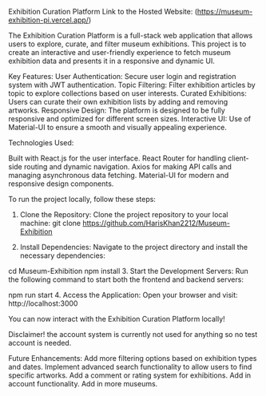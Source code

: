 Exhibition Curation Platform
Link to the Hosted Website: (https://museum-exhibition-pi.vercel.app/)

The Exhibition Curation Platform is a full-stack web application that allows users to explore, curate, and filter museum exhibitions. This project is to create an interactive and user-friendly experience to fetch museum exhibition data and presents it in a responsive and dynamic UI.

Key Features:
User Authentication: Secure user login and registration system with JWT authentication.
Topic Filtering: Filter exhibition articles by topic to explore collections based on user interests.
Curated Exhibitions: Users can curate their own exhibition lists by adding and removing artworks.
Responsive Design: The platform is designed to be fully responsive and optimized for different screen sizes.
Interactive UI: Use of Material-UI to ensure a smooth and visually appealing experience.

Technologies Used:

Built with React.js for the user interface.
React Router for handling client-side routing and dynamic navigation.
Axios for making API calls and managing asynchronous data fetching.
Material-UI for modern and responsive design components.

To run the project locally, follow these steps:

1. Clone the Repository:
Clone the project repository to your local machine:
git clone https://github.com/HarisKhan2212/Museum-Exhibition

3. Install Dependencies:
Navigate to the project directory and install the necessary dependencies:

cd Museum-Exhibition
npm install
3. Start the Development Servers:
Run the following command to start both the frontend and backend servers:

npm run start
4. Access the Application:
Open your browser and visit: http://localhost:3000

You can now interact with the Exhibition Curation Platform locally!

Disclaimer! the account system is currently not used for anything so no test account is needed.

Future Enhancements:
Add more filtering options based on exhibition types and dates.
Implement advanced search functionality to allow users to find specific artworks.
Add a comment or rating system for exhibitions.
Add in account functionality.
Add in more museums.

